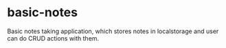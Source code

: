 # basic-notes
Basic notes taking application, which stores notes in localstorage and user can do CRUD actions with them.
